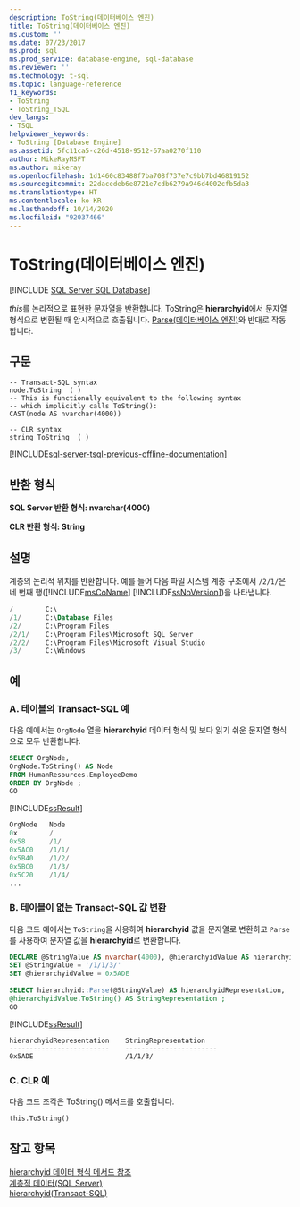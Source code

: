```yaml
---
description: ToString(데이터베이스 엔진)
title: ToString(데이터베이스 엔진)
ms.custom: ''
ms.date: 07/23/2017
ms.prod: sql
ms.prod_service: database-engine, sql-database
ms.reviewer: ''
ms.technology: t-sql
ms.topic: language-reference
f1_keywords:
- ToString
- ToString_TSQL
dev_langs:
- TSQL
helpviewer_keywords:
- ToString [Database Engine]
ms.assetid: 5fc11ca5-c26d-4518-9512-67aa0270f110
author: MikeRayMSFT
ms.author: mikeray
ms.openlocfilehash: 1d1460c83488f7ba708f737e7c9bb7bd46819152
ms.sourcegitcommit: 22dacedeb6e8721e7cdb6279a946d4002cfb5da3
ms.translationtype: HT
ms.contentlocale: ko-KR
ms.lasthandoff: 10/14/2020
ms.locfileid: "92037466"
---
```

# <a name="tostring-database-engine"></a>ToString(데이터베이스 엔진)

[!INCLUDE [SQL Server SQL Database](../../includes/applies-to-version/sql-asdb.md)]

*this*를 논리적으로 표현한 문자열을 반환합니다. ToString은 **hierarchyid**에서 문자열 형식으로 변환될 때 암시적으로 호출됩니다. [Parse&#40;데이터베이스 엔진&#41;](../../t-sql/data-types/parse-database-engine.md)와 반대로 작동합니다.
  
## <a name="syntax"></a>구문  

```syntaxsql
-- Transact-SQL syntax
node.ToString  ( )
-- This is functionally equivalent to the following syntax  
-- which implicitly calls ToString():  
CAST(node AS nvarchar(4000))  
```  
  
```syntaxsql
-- CLR syntax
string ToString  ( )
```

[!INCLUDE[sql-server-tsql-previous-offline-documentation](../../includes/sql-server-tsql-previous-offline-documentation.md)]

## <a name="return-types"></a>반환 형식

**SQL Server 반환 형식: nvarchar(4000)**
  
**CLR 반환 형식: String**
  
## <a name="remarks"></a>설명  
계층의 논리적 위치를 반환합니다. 예를 들어 다음 파일 시스템 계층 구조에서 `/2/1/`은 네 번째 행([!INCLUDE[msCoName](../../includes/msconame-md.md)] [!INCLUDE[ssNoVersion](../../includes/ssnoversion-md.md)])을 나타냅니다.
  
```sql
/        C:\  
/1/      C:\Database Files  
/2/      C:\Program Files  
/2/1/    C:\Program Files\Microsoft SQL Server  
/2/2/    C:\Program Files\Microsoft Visual Studio  
/3/      C:\Windows  
```  
  
## <a name="examples"></a>예  
  
### <a name="a-transact-sql-example-in-a-table"></a>A. 테이블의 Transact-SQL 예  
다음 예에서는 `OrgNode` 열을 **hierarchyid** 데이터 형식 및 보다 읽기 쉬운 문자열 형식으로 모두 반환합니다.
  
```sql
SELECT OrgNode,  
OrgNode.ToString() AS Node  
FROM HumanResources.EmployeeDemo  
ORDER BY OrgNode ;  
GO  
```  
  
[!INCLUDE[ssResult](../../includes/ssresult-md.md)]
  
```sql
OrgNode   Node  
0x        /  
0x58      /1/  
0x5AC0    /1/1/  
0x5B40    /1/2/  
0x5BC0    /1/3/  
0x5C20    /1/4/  
...  
```  
  
### <a name="b-converting-transact-sql-values-without-a-table"></a>B. 테이블이 없는 Transact-SQL 값 변환  
다음 코드 예에서는 `ToString`을 사용하여 **hierarchyid** 값을 문자열로 변환하고 `Parse`를 사용하여 문자열 값을 **hierarchyid**로 변환합니다.
  
```sql
DECLARE @StringValue AS nvarchar(4000), @hierarchyidValue AS hierarchyid  
SET @StringValue = '/1/1/3/'  
SET @hierarchyidValue = 0x5ADE  
  
SELECT hierarchyid::Parse(@StringValue) AS hierarchyidRepresentation,  
@hierarchyidValue.ToString() AS StringRepresentation ;
GO  
```  
  
[!INCLUDE[ssResult](../../includes/ssresult-md.md)]
  
```
hierarchyidRepresentation    StringRepresentation
-------------------------    -----------------------
0x5ADE                       /1/1/3/
```
  
### <a name="c-clr-example"></a>C. CLR 예  
다음 코드 조각은 ToString() 메서드를 호출합니다.
  
```sql
this.ToString()  
```  
  
## <a name="see-also"></a>참고 항목
[hierarchyid 데이터 형식 메서드 참조](./hierarchyid-data-type-method-reference.md)  
[계층적 데이터&#40;SQL Server&#41;](../../relational-databases/hierarchical-data-sql-server.md)  
[hierarchyid&#40;Transact-SQL&#41;](../../t-sql/data-types/hierarchyid-data-type-method-reference.md)
  
